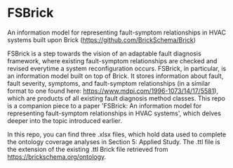 # FSBrick
An information model for representing fault-symptom relationships in HVAC systems built upon Brick (https://github.com/BrickSchema/Brick)

FSBrick is a step towards the vision of an adaptable fault diagnosis framework, where existing fault-symptom relationships are checked and revised everytime a system reconfiguration occurs. FSBrick, in particular, is an information model built on top of Brick. It stores information about fault, fault severity, symptoms, and fault-symptom relationships (in a similar format to one found here: https://www.mdpi.com/1996-1073/14/17/5581), which are products of all existing fault diagnosis method classes. This repo is a companion piece to a paper 'FSBrick: An information model for representing fault-symptom relationships in HVAC systems', which delves deeper into the topic introduced earlier. 

In this repo, you can find three .xlsx files, which hold data used to complete the ontology coverage analyses in Section 5: Applied Study. The .ttl file is the extension of the existing .ttl Brick file retrieved from https://brickschema.org/ontology.
